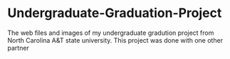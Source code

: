 # Undergraduate-Graduation-Project
The web files and images of my undergraduate gradution project from North Carolina A&amp;T state university. This project was done with one other partner
